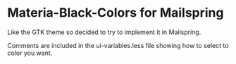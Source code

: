 # Materia-Black-Colors for Mailspring

Like the GTK theme so decided to try to implement it in Mailspring.

Comments are included in the ui-variables.less file showing how
to select to color you want.

